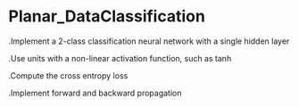 # Planar_DataClassification

.Implement a 2-class classification neural network with a single hidden layer

.Use units with a non-linear activation function, such as tanh

.Compute the cross entropy loss

.Implement forward and backward propagation

